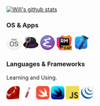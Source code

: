 [![Will's github stats](https://github-readme-stats.vercel.app/api?username=willbchang&show_icons=true&disable_animations=true&include_all_commits=true&hide_title=true)](https://github.com/anuraghazra/github-readme-stats)

### OS & Apps
<code><a href="https://www.apple.com/macos/"><img height="40" src="images/macos.png"></a></code>
<code><a href="https://www.alfredapp.com/"><img height="40" src="images/alfred.png"></a></code>
<code><a href="https://www.gnu.org/software/emacs/"><img height="40" src="images/emacs.png"></a></code>
<code><a href="https://www.jetbrains.com/ruby/nextversion/"><img height="40" src="images/rubymine-eap.png"></a></code>
<code><a href="https://developer.apple.com/xcode/"><img height="40" src="images/xcode.png"></a></code>

### Languages & Frameworks
Learning and Using.

<code><a href="https://www.ruby-lang.org/en/"><img height="35" src="images/ruby.png"></a></code>
<code><a href="https://jekyllrb.com/"><img height="35" src="images/jekyll.png"></a></code>
<code><a href="https://developer.apple.com/swift/"><img height="35" src="images/swift.png"></a></code>
<code><a href="https://developer.apple.com/xcode/swiftui/"><img height="35" src="images/swiftui.png"></a></code>
<code><a href="https://javascript.info/"><img height="35" src="images/javascript.png"></a></code>
<code><a href="https://jquery.com"><img height="35" src="images/jquery.png"></a></code>
